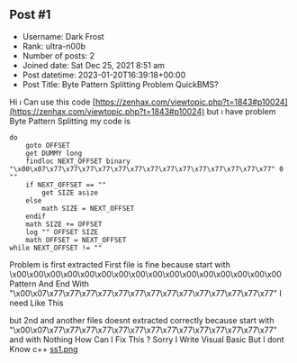 ## Post #1
- Username: Dark Frost
- Rank: ultra-n00b
- Number of posts: 2
- Joined date: Sat Dec 25, 2021 8:51 am
- Post datetime: 2023-01-20T16:39:18+00:00
- Post Title: Byte Pattern Splitting Problem QuickBMS?

Hi ı Can use this code [https://zenhax.com/viewtopic.php?t=1843#p10024](https://zenhax.com/viewtopic.php?t=1843#p10024) but ı have problem Byte Pattern Splitting
my code is

```
do
    goto OFFSET
    get DUMMY long
    findloc NEXT_OFFSET binary "\x00\x07\x77\x77\x77\x77\x77\x77\x77\x77\x77\x77\x77\x77\x77\x77" 0 ""
    if NEXT_OFFSET == ""
        get SIZE asize
    else
        math SIZE = NEXT_OFFSET
    endif
    math SIZE += OFFSET
    log "" OFFSET SIZE
    math OFFSET = NEXT_OFFSET
while NEXT_OFFSET != ""

```

Problem is first extracted First file is fine because start with \x00\x00\x00\x00\x00\x00\x00\x00\x00\x00\x00\x00\x00\x00\x00\x00 Pattern And End With "\x00\x07\x77\x77\x77\x77\x77\x77\x77\x77\x77\x77\x77\x77\x77\x77"
I need Like This

but 2nd and another files doesnt extracted correctly because start with "\x00\x07\x77\x77\x77\x77\x77\x77\x77\x77\x77\x77\x77\x77\x77\x77" and with Nothing
How Can I Fix This ?
Sorry I Write Visual Basic But I dont Know c++
[ss1.png](https://xentaxbackup.github.io/file/23329_ss1.png)
